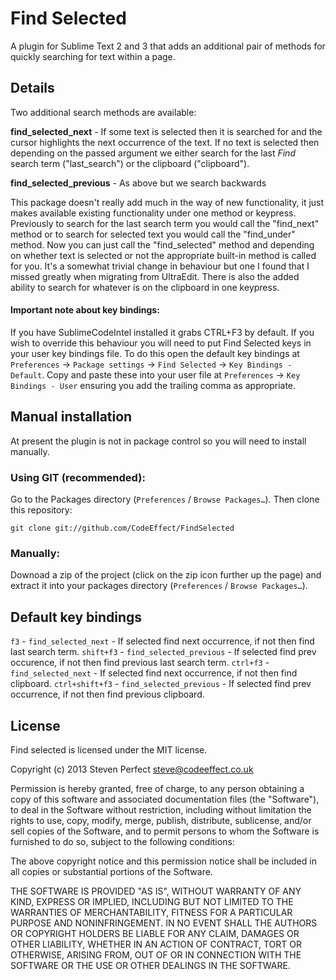 # Find Selected #

A plugin for Sublime Text 2 and 3 that adds an additional pair of methods for
quickly searching for text within a page.

## Details ##

Two additional search methods are available:

**find\_selected\_next** - If some text is selected then it is searched for and
the cursor highlights the next occurrence of the text. If no text is selected then
depending on the passed argument we either search for the last *Find* search term
("last_search") or the clipboard ("clipboard").

**find\_selected\_previous** - As above but we search backwards

This package doesn't really add much in the way of new functionality, it just makes
available existing functionality under one method or keypress. Previously to
search for the last search term you would call the "find\_next" method or to search
for selected text you would call the "find\_under" method. Now you can just call
the "find\_selected" method and depending on whether text is selected or not the
appropriate built-in method is called for you. It's a somewhat trivial change in
behaviour but one I found that I missed greatly when migrating from UltraEdit.
There is also the added ability to search for whatever is on the clipboard in one
keypress.

#### Important note about key bindings: ####
If you have SublimeCodeIntel installed it grabs CTRL+F3 by default. If you wish
to override this behaviour you will need to put Find Selected keys in your user
key bindings file. To do this open the default key bindings at `Preferences` ->
`Package settings` -> `Find Selected` -> `Key Bindings - Default`. Copy and paste
these into your user file at `Preferences` -> `Key Bindings - User` ensuring you
add the trailing comma as appropriate.

## Manual installation ##

At present the plugin is not in package control so you will need to install manually.

### Using GIT (recommended): ###
Go to the Packages directory (`Preferences` / `Browse Packages…`). Then clone this
repository:

    git clone git://github.com/CodeEffect/FindSelected

### Manually: ###
Downoad a zip of the project (click on the zip icon further up the page) and extract
it into your packages directory (`Preferences` / `Browse Packages…`).

## Default key bindings ##

`f3` - `find_selected_next` - If selected find next occurrence, if not then find
last search term.
`shift+f3` - `find_selected_previous` - If selected find prev occurence, if not
then find previous last search term.
`ctrl+f3` - `find_selected_next` - If selected find next occurrence, if not then
find clipboard.
`ctrl+shift+f3` - `find_selected_previous` - If selected find prev occurrence,
if not then find previous clipboard.

## License ##

Find selected is licensed under the MIT license.

  Copyright (c) 2013 Steven Perfect <steve@codeeffect.co.uk>

  Permission is hereby granted, free of charge, to any person obtaining a copy
  of this software and associated documentation files (the "Software"), to deal
  in the Software without restriction, including without limitation the rights
  to use, copy, modify, merge, publish, distribute, sublicense, and/or sell
  copies of the Software, and to permit persons to whom the Software is
  furnished to do so, subject to the following conditions:

  The above copyright notice and this permission notice shall be included in
  all copies or substantial portions of the Software.

  THE SOFTWARE IS PROVIDED "AS IS", WITHOUT WARRANTY OF ANY KIND, EXPRESS OR
  IMPLIED, INCLUDING BUT NOT LIMITED TO THE WARRANTIES OF MERCHANTABILITY,
  FITNESS FOR A PARTICULAR PURPOSE AND NONINFRINGEMENT. IN NO EVENT SHALL THE
  AUTHORS OR COPYRIGHT HOLDERS BE LIABLE FOR ANY CLAIM, DAMAGES OR OTHER
  LIABILITY, WHETHER IN AN ACTION OF CONTRACT, TORT OR OTHERWISE, ARISING FROM,
  OUT OF OR IN CONNECTION WITH THE SOFTWARE OR THE USE OR OTHER DEALINGS IN
  THE SOFTWARE.
